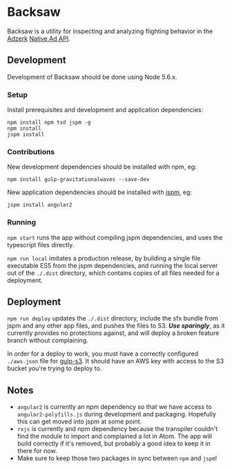 # Backsaw

Backsaw is a utility for inspecting and analyzing flighting behavior in the [Adzerk](http://adzerk.com/) [Native Ad API](http://help.adzerk.com/hc/en-us/sections/200425759-Native-Ads-API).

## Development

Development of Backsaw should be done using Node 5.6.x.

### Setup

Install prerequisites and development and application dependencies:

```
npm install npm tsd jspm -g
npm install
jspm install
```

### Contributions

New development dependencies should be installed with npm, eg:

```
npm install gulp-gravitationalwaves --save-dev
```

New application dependencies should be installed with [jspm](http://jspm.io/), eg:

```
jspm install angular2
```

### Running

`npm start` runs the app without compiling jspm dependencies, and uses the typescript files directly.

`npm run local` imitates a production release, by building a single file executable ES5 from the jspm dependencies, and running the local server out of the `./.dist` directory, which contains copies of all files needed for a deployment.

## Deployment

`npm run deploy` updates the `./.dist` directory, include the sfx bundle from jspm and any other app files, and pushes the files to S3. ***Use sparingly***, as it currently provides no protections against, and will deploy a broken feature branch without complaining.

In order for a deploy to work, you must have a correctly configured `./aws.json` file for [gulp-s3](https://www.npmjs.com/package/gulp-s3). It should have an AWS key with access to the S3 bucket you're trying to deploy to.

## Notes

* `angular2` is currently an npm dependency so that we have access to `angular2-polyfills.js` during development and packaging. Hopefully this can get moved into jspm at some point.
* `rxjs` is currently and npm dependency because the transpiler couldn't find the module to import and complained a lot in Atom. The app will build correctly if it's removed, but probably a good idea to keep it in there for now.
* Make sure to keep those two packages in sync between `npm` and `jspm`!
